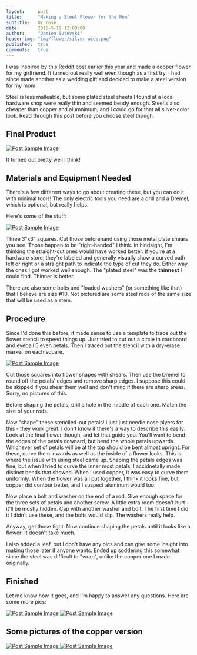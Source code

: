 ```yaml
---
layout:     post
title:      "Making a Steel Flower for the Mom"
subtitle:   Or rose.
date:       2015-5-19 12:00:00
author:     "Damien Sutevski"
header-img: "img/flower/silver-wide.png"
published:  true
comments:   true
---
```


I was inspired by [this Reddit post earlier this year](http://www.reddit.com/r/DIY/comments/2ozwb8/copper_flowers_just_in_time_for_the_holidays/) and made a copper flower for my girlfriend. It turned out really well even though as a first try. I had since made another as a wedding gift and decided to make a steel version for my mom.

Steel is less malleable, but some plated steel sheets I found at a local hardware shop were really thin and seemed bendy enough. Steel's also cheaper than copper and alumnimum, and I could go for that all silver-color look. Read through this post before you choose steel though.

<h2 class="section-heading">Final Product</h2>

<a href="#">
    <img src="{{ site.baseurl }}/img/flower/speaker.jpg" alt="Post Sample Image">
</a>

It turned out pretty well I think!

<h2 class="section-heading">Materials and Equipment Needed</h2>

There's a few different ways to go about creating these, but you can do it with minimal tools! The only electric tools you need are a drill and a Dremel, which is optional, but really helps.

Here's some of the stuff:

<a href="#">
    <img src="{{ site.baseurl }}/img/flower/supplies.jpg" alt="Post Sample Image">
</a>

Three 3"x3" squares. Cut those beforehand using those metal plate shears you see. Those happen to be "right-handed" I think. In hindsight, I'm thinking the straight-cut ones would have worked better. If you're at a hardware store, they're labeled and generally visually show a curved path left or right or a straight path to indicate the type of cut they do. Either way, the ones I got worked well enough. The "plated steel" was the **thinnest** I could find. Thinner is better.

There are also some bolts and "loaded washers" (or something like that) that I believe are size #10. Not pictured are some steel rods of the same size that will be used as a stem.

<h2 class="section-heading">Procedure</h2>

Since I'd done this before, it made sense to use a template to trace out the flower stencil to speed things up. Just tried to cut out a circle in cardboard and eyeball 5 even petals. Then I traced out the stencil with a dry-erase marker on each square.

<a href="#">
    <img src="{{ site.baseurl }}/img/flower/template.jpg" alt="Post Sample Image">
</a>

Cut those squares into flower shapes with shears. Then use the Dremel to round off the petals' edges and remove sharp edges. I suppose this could be skipped if you shear them well and don't mind if there are sharp areas. Sorry, no pictures of this.

Before shaping the petals, drill a hole in the middle of each one. Match the size of your rods.

Now "shape" these stenciled-out petals! I just just needle nose plyers for this - they work great. I don't know if there's a way to describe this easily. Look at the final flower though, and let that guide you. You'll want to bend the edges of the petals downard, but bend the whole petals upwards. Whichever set of petals will be at the top should be bent almost upright. For these, curve them inwards as well as the inside of a flower looks. This is where the issue with using steel came up. Shaping the petals edges was fine, but when I tried to curve the inner most petals, I accidnetally made distinct bends that showed. When I used copper, it was easy to curve them uniformly. When the flower was all put together, I think it looks fine, but copper did contour better, and I suspect aluminum would too.

Now place a bolt and washer on the end of a rod. Give enough space for the three sets of petals and another screw. A little extra room doesn't hurt - it'll be mostly hidden. Cap with another washer and bolt. The first time I did it I didn't use these, and the bolts would slip. The washers really help.

Anyway, get those tight. Now continue shaping the petals until it looks like a flower! It doesn't take much.

I also added a leaf, but I don't have any pics and can give some insight into making those later if anyone wants. Ended up soddering this somewhat since the steel was difficult to "wrap", unlike the copper one I made originally.

<h2 class="section-heading">Finished</h2>

Let me know how it goes, and I'm happy to answer any questions. Here are some more pics:

<a href="#">
    <img src="{{ site.baseurl }}/img/flower/some-angle.jpg" alt="Post Sample Image">
</a>

<a href="#">
    <img src="{{ site.baseurl }}/img/flower/uppy.jpg" alt="Post Sample Image">
</a>

<h2 class="section-heading">Some pictures of the copper version</h2>

<a href="#">
    <img src="{{ site.baseurl }}/img/flower/older/copper1.jpg" alt="Post Sample Image">
</a>

<a href="#">
    <img src="{{ site.baseurl }}/img/flower/older/copper2.jpg" alt="Post Sample Image">
</a>